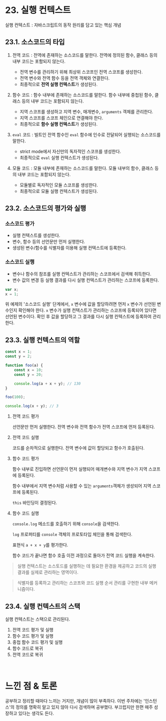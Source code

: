 # 23. 실행 컨텍스트

실행 컨텍스트 : 자바스크립트의 동작 원리를 담고 있는 핵심 개념

## 23.1. 소스코드의 타입

1. 전역 코드 : 전역에 존재하는 소스코드를 말한다. 전역에 정의된 함수, 클래스 등의 내부 코드는 포함되지 않는다.

    - 전역 변수를 관리하기 위해 최상위 스코프인 전역 스코프를 생성한다.
    - 전역 변수와 전역 함수 등을 전역 객체와 연결한다.
    - 최종적으로 **전역 실행 컨텍스트**가 생성된다.

2. 함수 코드 : 함수 내부에 존재하는 소스코드를 말한다. 함수 내부에 중첩된 함수, 클래스 등의 내부 코드는 포함되지 않는다.

    - 지역 스코프를 생성하고 지역 변수, 매개변수, `arguments` 객체를 관리한다.
    - 지역 스코프를 스코프 체인으로 연결해야 한다.
    - 최종적으로 **함수 실행 컨텍스트**가 생성된다.

3. `eval` 코드 : 빌트인 전역 함수인 `eval` 함수에 인수로 전달되어 실행되는 소스코드를 말한다.

    - strict mode에서 자신만의 독자적인 스코프를 생성한다.
    - 최종적으로 `eval` 실행 컨텍스트가 생성된다.

4. 모듈 코드 : 모듈 내부에 존재하는 소스코드를 말한다. 모듈 내부의 함수, 클래스 등의 내부 코드는 포함되지 않는다.

    - 모듈별로 독자적인 모듈 스코프를 생성한다.
    - 최종적으로 모듈 실행 컨텍스트가 생성된다.

## 23.2. 소스코드의 평가와 실행

### 소스코드 평가

- 실행 컨텍스트를 생성한다.
- 변수, 함수 등의 선언문만 먼저 실행한다.
- 생성된 변수/함수를 식별자를 이용해 실행 컨텍스트에 등록한다.

### 소스코드 실행

- 변수나 함수의 참조를 실행 컨텍스트가 관리하는 스코프에서 검색해 취득한다.
- 변수 값의 변경 등 실행 결과를 다시 실행 컨텍스트가 관리하는 스코프에 등록한다.

```jsx
var x;
x = 1;
```

위 예제의 '소스코드 실행' 단계에서, `x` 변수에 값을 할당하려면 먼저 `x` 변수가 선언된 변수인지 확인해야 한다. `x` 변수가 실행 컨텍스트가 관리하는 스코프에 등록되어 있다면 선언된 변수이다. 확인 후 값을 할당하고 그 결과를 다시 실행 컨텍스트에 등록하여 관리한다.

## 23.3. 실행 컨텍스트의 역할

```jsx
const x = 1;
const y = 2;

function foo(a) {
    const x = 10;
    const y = 20;

    console.log(a + x + y); // 130
}

foo(100);

console.log(x + y); // 3
```

1. 전역 코드 평가

    선언문만 먼저 실행한다. 전역 변수와 전역 함수가 전역 스코프에 먼저 등록된다.

2. 전역 코드 실행

    코드를 순차적으로 실행한다. 전역 변수에 값이 할당되고 함수가 호출된다.

3. 함수 코드 평가

    함수 내부로 진입하면 선언문이 먼저 실행되어 매개변수와 지역 변수가 지역 스코프에 등록된다. 
    
    함수 내부에서 지역 변수처럼 사용할 수 있는 `arguments`객체가 생성되어 지역 스코프에 등록된다.
    
    `this` 바인딩이 결정된다.

4. 함수 코드 실행

    `console.log` 메소드를 호출하기 위해 `console`을 검색한다.

    `log` 프로퍼티를 `console` 객체의 프로토타입 체인을 통해 검색한다.

    표현식 `a + x + y`를 평가한다.

    함수 코드가 끝나면 함수 호출 이전 과정으로 돌아가 전역 코드 실행을 계속한다.

> 실행 컨텍스트는 소스토드를 실행하는 데 필요한 환경을 제공하고 코드의 실행 결과를 실제로 관리하는 영역이다. 

> 식별자를 등록하고 관리하는 스코프와 코드 실행 순서 관리를 구현한 내부 메커니즘이다.

## 23.4. 실행 컨텍스트의 스택

실행 컨텍스트는 스택으로 관리된다.

1. 전역 코드 평가 및 실행
2. 함수 코드 평가 및 실행
3. 중첩 함수 코드 평가 및 실행
4. 함수 코드로 복귀
5. 전역 코드로 복귀

<br>

# 느낀 점 & 토론

공부하고 정리할 때마다 느끼는 거지만, 개념이 많이 부족하다. 이번 주차에는 '인스턴스'의 정의를 명확히 알고 있지 않아 다시 검색하며 공부했다. 부끄럽지만 한편 매주 성장하고 있다는 생각도 든다. 

